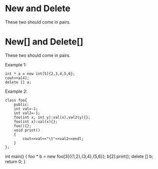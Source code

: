 # New and Delete

These two should come in pairs. 

# New[] and Delete[]

These two should come in pairs.

Example 1:

    int * a = new int[5]{2,3,4,5,6};
    cout<<a[4];
    delete [] a;
    
Example 2:
  
    
    class foo{
        public:
        int val=-1;
        int val2=-1;
        foo(int x, int y):val(x),val2(y){};
        foo(int x):val(x){};
        foo(){};
        void print()
        {
            cout<<val<<"\t"<<val2<<endl;
        }
    };
 
   int main()
   {
    foo * b = new foo[3]{{1,2},{3,4},{5,6}};
    b[2].print();
    delete [] b;
    return 0;
    }
